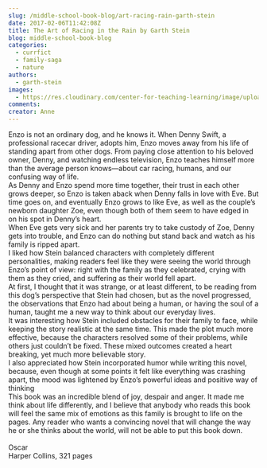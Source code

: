 ```yaml
---
slug: /middle-school-book-blog/art-racing-rain-garth-stein
date: 2017-02-06T11:42:08Z
title: The Art of Racing in the Rain by Garth Stein
blog: middle-school-book-blog
categories:
  - currfict
  - family-saga
  - nature
authors:
  - garth-stein
images:
  - https://res.cloudinary.com/center-for-teaching-learning/image/upload/v1659658842/The-Art-of-Racing-in-the-Rain-200x300.jpg.jpg
comments:
creator: Anne
---
```


 Enzo is not an ordinary dog, and he knows it. When Denny Swift, a professional racecar driver, adopts him, Enzo moves away from his life of standing apart from other dogs. From paying close attention to his beloved owner, Denny, and watching endless television, Enzo teaches himself more than the average person knows—about car racing, humans, and our confusing way of life.<br />As Denny and Enzo spend more time together, their trust in each other grows deeper, so Enzo is taken aback when Denny falls in love with Eve. But time goes on, and eventually Enzo grows to like Eve, as well as the couple’s newborn daughter Zoe, even though both of them seem to have edged in on his spot in Denny’s heart.<br />When Eve gets very sick and her parents try to take custody of Zoe, Denny gets into trouble, and Enzo can do nothing but stand back and watch as his family is ripped apart.<br />I liked how Stein balanced characters with completely different personalities, making readers feel like they were seeing the world through Enzo’s point of view: right with the family as they celebrated, crying with them as they cried, and suffering as their world fell apart.<br />At first, I thought that it was strange, or at least different, to be reading from this dog’s perspective that Stein had chosen, but as the novel progressed, the observations that Enzo had about being a human, or having the soul of a human, taught me a new way to think about our everyday lives.<br />It was interesting how Stein included obstacles for their family to face, while keeping the story realistic at the same time. This made the plot much more effective, because the characters resolved some of their problems, while others just couldn’t be fixed. These mixed outcomes created a heart breaking, yet much more believable story.<br />I also appreciated how Stein incorporated humor while writing this novel, because, even though at some points it felt like everything was crashing apart, the mood was lightened by Enzo’s powerful ideas and positive way of thinking<br />This book was an incredible blend of joy, despair and anger. It made me think about life differently, and I believe that anybody who reads this book will feel the same mix of emotions as this family is brought to life on the pages. Any reader who wants a convincing novel that will change the way he or she thinks about the world, will not be able to put this book down.<br /> <br />Oscar<br />Harper Collins, 321 pages<br /> <br /> <br /> 
